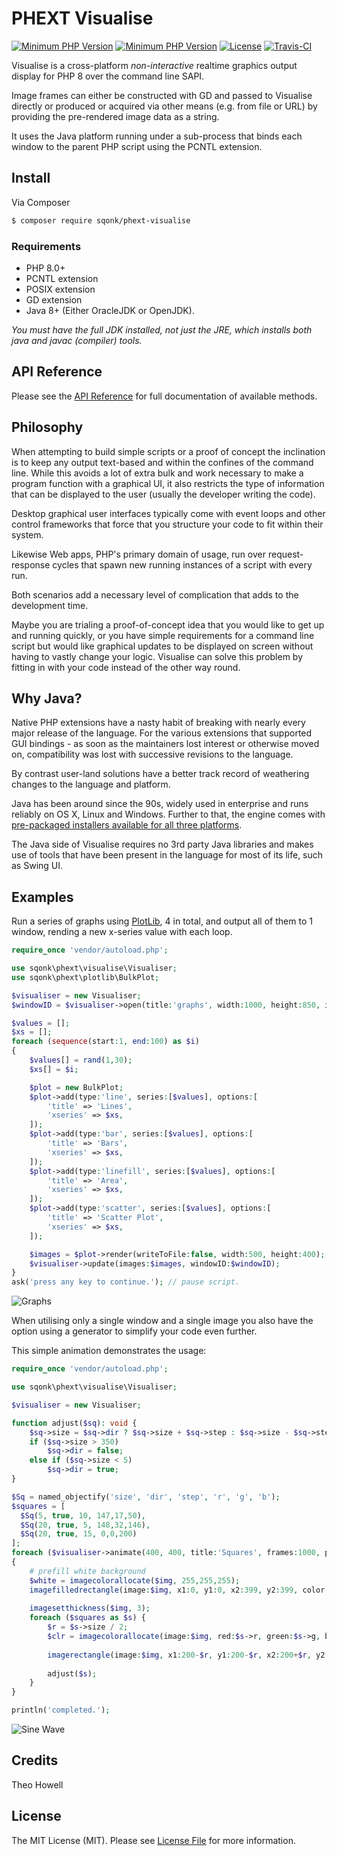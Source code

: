 # PHEXT Visualise

[![Minimum PHP Version](https://img.shields.io/badge/PHP-%3E%3D%208-yellow)](https://php.net/) [![Minimum PHP Version](https://img.shields.io/badge/Java-%3E%3D%208-purple)](https://adoptopenjdk.net) [![License](https://sqonk.com/opensource/license.svg)](license.txt) [![Travis-CI](https://travis-ci.org/sqonk/phext-visualise.svg?branch=master)](https://travis-ci.org/github/sqonk/phext-visualise)

Visualise is a cross-platform *non-interactive* realtime graphics output display for PHP 8 over the command line SAPI.

Image frames can either be constructed with GD and passed to Visualise directly or produced or acquired via other means (e.g. from file or URL) by providing the pre-rendered image data as a string.

It uses the Java platform running under a sub-process that binds each window to the parent PHP script using the PCNTL extension.

## Install

Via Composer

``` bash
$ composer require sqonk/phext-visualise
```

### Requirements 

- PHP 8.0+
- PCNTL extension
- POSIX extension
- GD extension
- Java 8+ (Either OracleJDK or OpenJDK).

*You must have the full JDK installed, not just the JRE, which installs both java and javac (compiler) tools.*



API Reference
------------

Please see the [API Reference](docs/api/index.md) for full documentation of available methods.



## Philosophy

When attempting to build simple scripts or a proof of concept the inclination is to keep any output text-based and within the confines of the command line. While this avoids a lot of extra bulk and work necessary to make a program function with a graphical UI, it also restricts the type of information that can be displayed to the user (usually the developer writing the code).

Desktop graphical user interfaces typically come with event loops and other control frameworks that force that you structure your code to fit within their system.

Likewise Web apps, PHP's primary domain of usage, run over request-response cycles that spawn new running instances of a script with every run. 

Both scenarios add a necessary level of complication that adds to the development time.

Maybe you are trialing a proof-of-concept idea that you would like to get up and running quickly, or you have simple requirements for a command line script but would like graphical updates to be displayed on screen without having to vastly change your logic. Visualise can solve this problem by fitting in with your code instead of the other way round.

## Why Java?

Native PHP extensions have a nasty habit of breaking with nearly every major release of the language. For the various extensions that supported GUI bindings - as soon as the maintainers lost interest or otherwise moved on, compatibility was lost with successive revisions to the language.

By contrast user-land solutions have a better track record of weathering changes to the language and platform.

Java has been around since the 90s, widely used in enterprise and runs reliably on OS X, Linux and Windows. Further to that, the engine comes with [pre-packaged installers available for all three platforms](https://adoptopenjdk.net).

The Java side of Visualise requires no 3rd party Java libraries and makes use of tools that have been present in the language for most of its life, such as Swing UI.



## Examples

Run a series of graphs using [PlotLib](https://github.com/sqonk/phext-plotlib), 4 in total, and output all of them to 1 window, rending a new x-series value with each loop.

```php
require_once 'vendor/autoload.php';

use sqonk\phext\visualise\Visualiser;
use sqonk\phext\plotlib\BulkPlot;

$visualiser = new Visualiser;
$windowID = $visualiser->open(title:'graphs', width:1000, height:850, imageCount:4, posX:20, posY:25);

$values = [];
$xs = [];
foreach (sequence(start:1, end:100) as $i)
{
    $values[] = rand(1,30);
    $xs[] = $i;

    $plot = new BulkPlot;
    $plot->add(type:'line', series:[$values], options:[
        'title' => 'Lines',
        'xseries' => $xs,
    ]);
    $plot->add(type:'bar', series:[$values], options:[
        'title' => 'Bars',
        'xseries' => $xs,
    ]);
    $plot->add(type:'linefill', series:[$values], options:[
        'title' => 'Area',
        'xseries' => $xs,
    ]);
    $plot->add(type:'scatter', series:[$values], options:[
        'title' => 'Scatter Plot',
        'xseries' => $xs,
    ]);

    $images = $plot->render(writeToFile:false, width:500, height:400);
    $visualiser->update(images:$images, windowID:$windowID);
}
ask('press any key to continue.'); // pause script.
```

![Graphs](examples/graphs.gif)



When utilising only a single window and a single image you also have the option using a generator to simplify your code even further.

This simple animation demonstrates the usage:

```php
require_once 'vendor/autoload.php';

use sqonk\phext\visualise\Visualiser;

$visualiser = new Visualiser;

function adjust($sq): void {
    $sq->size = $sq->dir ? $sq->size + $sq->step : $sq->size - $sq->step;
    if ($sq->size > 350)
        $sq->dir = false;
    else if ($sq->size < 5)
        $sq->dir = true;
}

$Sq = named_objectify('size', 'dir', 'step', 'r', 'g', 'b');
$squares = [ 
  $Sq(5, true, 10, 147,17,50),  
  $Sq(20, true, 5, 148,32,146), 
  $Sq(20, true, 15, 0,0,200)
];
foreach ($visualiser->animate(400, 400, title:'Squares', frames:1000, posX:20, posY:50) as $count => $img)
{
    # prefill white background
    $white = imagecolorallocate($img, 255,255,255);
    imagefilledrectangle(image:$img, x1:0, y1:0, x2:399, y2:399, color:$white);
    
    imagesetthickness($img, 3);
    foreach ($squares as $s) {
        $r = $s->size / 2;
        $clr = imagecolorallocate(image:$img, red:$s->r, green:$s->g, blue:$s->b);
        
        imagerectangle(image:$img, x1:200-$r, y1:200-$r, x2:200+$r, y2:200+$r, color:$clr);
        
        adjust($s);
    }   
}

println('completed.');
```

![Sine Wave](examples/squares.gif)



## Credits

Theo Howell



## License

The MIT License (MIT). Please see [License File](license.txt) for more information.